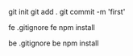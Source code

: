 git init
git add .
git commit -m 'first'

fe .gitignore
fe npm install

be .gitignore
be npm install
